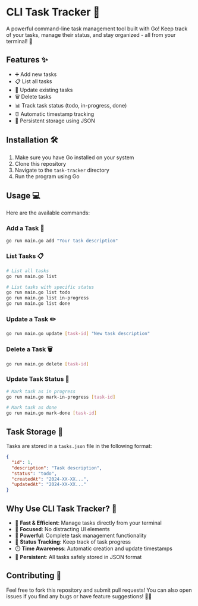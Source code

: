 # CLI Task Tracker 📝

A powerful command-line task management tool built with Go! Keep track of your tasks, manage their status, and stay organized - all from your terminal! 🚀

## Features ✨

- ➕ Add new tasks
- 📋 List all tasks
- 🔄 Update existing tasks
- 🗑️ Delete tasks
- 📊 Track task status (todo, in-progress, done)
- ⏰ Automatic timestamp tracking
- 💾 Persistent storage using JSON

## Installation 🛠️

1. Make sure you have Go installed on your system
2. Clone this repository
3. Navigate to the `task-tracker` directory
4. Run the program using Go

## Usage 💻

Here are the available commands:

### Add a Task 📝
```bash
go run main.go add "Your task description"
```

### List Tasks 📋
```bash
# List all tasks
go run main.go list

# List tasks with specific status
go run main.go list todo
go run main.go list in-progress
go run main.go list done
```

### Update a Task ✏️
```bash
go run main.go update [task-id] "New task description"
```

### Delete a Task 🗑️
```bash
go run main.go delete [task-id]
```

### Update Task Status 🔄
```bash
# Mark task as in progress
go run main.go mark-in-progress [task-id]

# Mark task as done
go run main.go mark-done [task-id]
```

## Task Storage 💾

Tasks are stored in a `tasks.json` file in the following format:
```json
{
  "id": 1,
  "description": "Task description",
  "status": "todo",
  "createdAt": "2024-XX-XX...",
  "updatedAt": "2024-XX-XX..."
}
```

## Why Use CLI Task Tracker? 🤔

- 🚀 **Fast & Efficient**: Manage tasks directly from your terminal
- 🎯 **Focused**: No distracting UI elements
- 💪 **Powerful**: Complete task management functionality
- 🔄 **Status Tracking**: Keep track of task progress
- ⏱️ **Time Awareness**: Automatic creation and update timestamps
- 📁 **Persistent**: All tasks safely stored in JSON format

## Contributing 🤝

Feel free to fork this repository and submit pull requests! You can also open issues if you find any bugs or have feature suggestions! 🐛✨